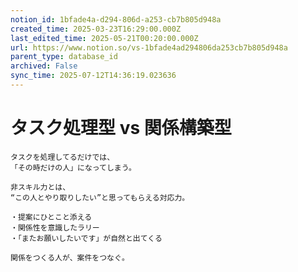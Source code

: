 ```yaml
---
notion_id: 1bfade4a-d294-806d-a253-cb7b805d948a
created_time: 2025-03-23T16:29:00.000Z
last_edited_time: 2025-05-21T00:20:00.000Z
url: https://www.notion.so/vs-1bfade4ad294806da253cb7b805d948a
parent_type: database_id
archived: False
sync_time: 2025-07-12T14:36:19.023636
---
```


# タスク処理型 vs 関係構築型

```plain text
タスクを処理してるだけでは、
「その時だけの人」になってしまう。

非スキル力とは、
“この人とやり取りしたい”と思ってもらえる対応力。

・提案にひとこと添える
・関係性を意識したラリー
・「またお願いしたいです」が自然と出てくる

関係をつくる人が、案件をつなぐ。
```